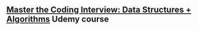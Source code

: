 ## [Master the Coding Interview: Data Structures + Algorithms](https://www.udemy.com/course/master-the-coding-interview-data-structures-algorithms/) Udemy course